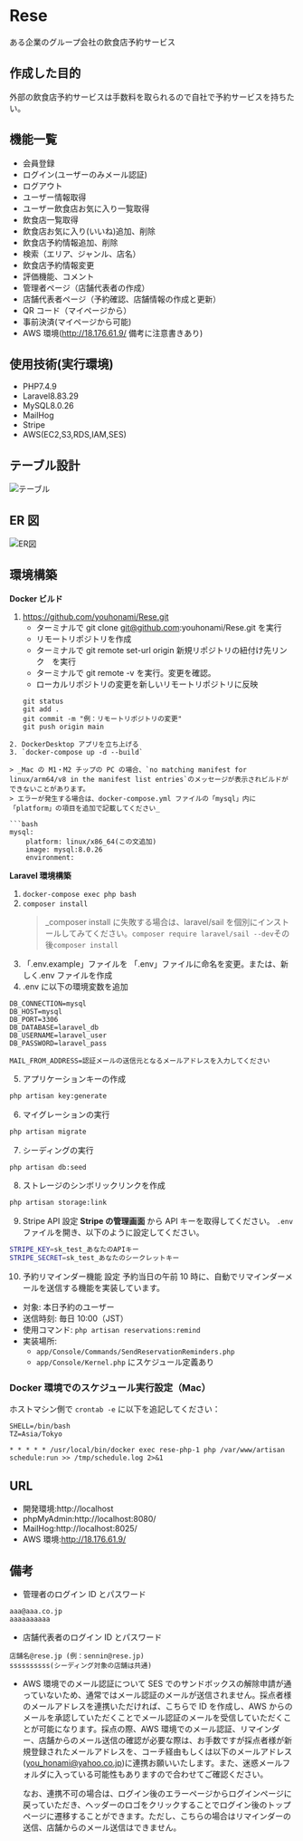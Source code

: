 # Rese

ある企業のグループ会社の飲食店予約サービス

## 作成した目的

外部の飲食店予約サービスは手数料を取られるので自社で予約サービスを持ちたい。

## 機能一覧

- 会員登録
- ログイン(ユーザーのみメール認証)
- ログアウト
- ユーザー情報取得
- ユーザー飲食店お気に入り一覧取得
- 飲食店一覧取得
- 飲食店お気に入り(いいね)追加、削除
- 飲食店予約情報追加、削除
- 検索（エリア、ジャンル、店名）
- 飲食店予約情報変更
- 評価機能、コメント
- 管理者ページ（店舗代表者の作成）
- 店舗代表者ページ（予約確認、店舗情報の作成と更新）
- QR コード（マイページから）
- 事前決済(マイページから可能)
- AWS 環境(http://18.176.61.9/ 備考に注意書きあり)

## 使用技術(実行環境)

- PHP7.4.9
- Laravel8.83.29
- MySQL8.0.26
- MailHog
- Stripe
- AWS(EC2,S3,RDS,IAM,SES)

## テーブル設計

![テーブル](table.drawio.png)

## ER 図

![ER図](er.drawio.png)

## 環境構築

**Docker ビルド**

1. https://github.com/youhonami/Rese.git
   - ターミナルで git clone git@github.com:youhonami/Rese.git を実行
   - リモートリポジトリを作成
   - ターミナルで git remote set-url origin 新規リポジトリの紐付け先リンク　を実行
   - ターミナルで git remote -v を実行。変更を確認。
   - ローカルリポジトリの変更を新しいリモートリポジトリに反映
   ```
   git status
   git add .
   git commit -m "例：リモートリポジトリの変更"
   git push origin main
   ```

````
2. DockerDesktop アプリを立ち上げる
3. `docker-compose up -d --build`

> _Mac の M1・M2 チップの PC の場合、`no matching manifest for linux/arm64/v8 in the manifest list entries`のメッセージが表示されビルドができないことがあります。
> エラーが発生する場合は、docker-compose.yml ファイルの「mysql」内に「platform」の項目を追加で記載してください_

```bash
mysql:
    platform: linux/x86_64(この文追加)
    image: mysql:8.0.26
    environment:
````

**Laravel 環境構築**

1. `docker-compose exec php bash`
2. `composer install`
   > \_composer install に失敗する場合は、laravel/sail を個別にインストールしてみてください。`composer require laravel/sail --dev`その後`composer install`
3. 「.env.example」ファイルを 「.env」ファイルに命名を変更。または、新しく.env ファイルを作成
4. .env に以下の環境変数を追加

```
DB_CONNECTION=mysql
DB_HOST=mysql
DB_PORT=3306
DB_DATABASE=laravel_db
DB_USERNAME=laravel_user
DB_PASSWORD=laravel_pass

MAIL_FROM_ADDRESS=認証メールの送信元となるメールアドレスを入力してください
```

5. アプリケーションキーの作成

```bash
php artisan key:generate
```

6. マイグレーションの実行

```bash
php artisan migrate
```

7. シーディングの実行

```bash
php artisan db:seed
```

8. ストレージのシンボリックリンクを作成

```bash
php artisan storage:link
```

9. Stripe API 設定
   **Stripe の管理画面** から API キーを取得してください。
   `.env` ファイルを開き、以下のように設定してください。

```bash
STRIPE_KEY=sk_test_あなたのAPIキー
STRIPE_SECRET=sk_test_あなたのシークレットキー
```

10. 予約リマインダー機能 設定
    予約当日の午前 10 時に、自動でリマインダーメールを送信する機能を実装しています。

- 対象: 本日予約のユーザー
- 送信時刻: 毎日 10:00（JST）
- 使用コマンド: `php artisan reservations:remind`
- 実装場所:
  - `app/Console/Commands/SendReservationReminders.php`
  - `app/Console/Kernel.php` にスケジュール定義あり

### Docker 環境でのスケジュール実行設定（Mac）

ホストマシン側で `crontab -e` に以下を追記してください：

```crontab
SHELL=/bin/bash
TZ=Asia/Tokyo

* * * * * /usr/local/bin/docker exec rese-php-1 php /var/www/artisan schedule:run >> /tmp/schedule.log 2>&1
```

## URL

- 開発環境:http://localhost
- phpMyAdmin:http://localhost:8080/
- MailHog:http://localhost:8025/
- AWS 環境:http://18.176.61.9/

## 備考

- 管理者のログイン ID とパスワード

```
aaa@aaa.co.jp
aaaaaaaaaa
```

- 店舗代表者のログイン ID とパスワード

```
店舗名@rese.jp (例：sennin@rese.jp)
ssssssssss(シーディング対象の店舗は共通)
```

- AWS 環境でのメール認証について
  SES でのサンドボックスの解除申請が通っていないため、通常ではメール認証のメールが送信されません。採点者様のメールアドレスを連携いただければ、こちらで ID を作成し、AWS からのメールを承認していただくことでメール認証のメールを受信していただくことが可能になります。採点の際、AWS 環境でのメール認証、リマインダー、店舗からのメール送信の確認が必要な際は、お手数ですが採点者様が新規登録されたメールアドレスを、コーチ経由もしくは以下のメールアドレス(you_honami@yahoo.co.jp)に連携お願いいたします。また、迷惑メールフォルダに入っている可能性もありますので合わせてご確認ください。

  なお、連携不可の場合は、ログイン後のエラーページからログインページに戻っていただき、ヘッダーのロゴをクリックすることでログイン後のトップページに遷移することができます。ただし、こちらの場合はリマインダーの送信、店舗からのメール送信はできません。
